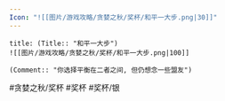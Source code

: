 ```yaml
---
Icon: "![[图片/游戏攻略/贪婪之秋/奖杯/和平一大步.png|30]]"
---
```

```ad-common-silver-trophy
title: (Title:: "和平一大步")
![[图片/游戏攻略/贪婪之秋/奖杯/和平一大步.png|100]]

(Comment:: "你选择平衡在二者之间, 但仍想念一些盟友")
```

#贪婪之秋/奖杯 #奖杯 #奖杯/银
